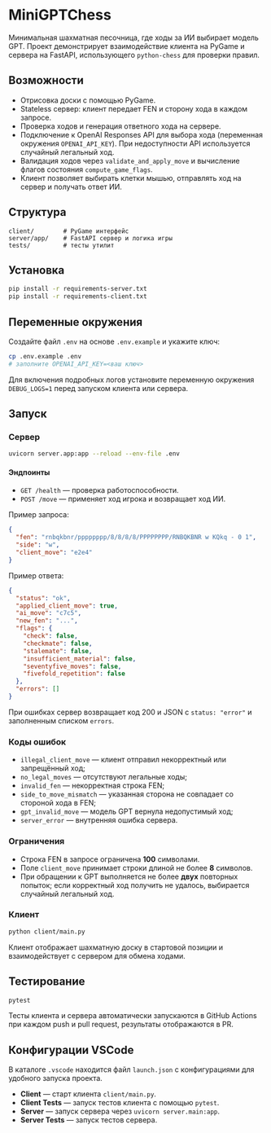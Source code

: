 # MiniGPTChess

Минимальная шахматная песочница, где ходы за ИИ выбирает модель GPT. Проект демонстрирует взаимодействие клиента на PyGame и сервера на FastAPI, использующего `python-chess` для проверки правил.

## Возможности

- Отрисовка доски с помощью PyGame.
- Stateless сервер: клиент передает FEN и сторону хода в каждом запросе.
- Проверка ходов и генерация ответного хода на сервере.
- Подключение к OpenAI Responses API для выбора хода (переменная окружения `OPENAI_API_KEY`). При недоступности API используется случайный легальный ход.
- Валидация ходов через `validate_and_apply_move` и вычисление флагов состояния `compute_game_flags`.
- Клиент позволяет выбирать клетки мышью, отправлять ход на сервер и получать ответ ИИ.

## Структура

```
client/        # PyGame интерфейс
server/app/    # FastAPI сервер и логика игры
tests/         # тесты утилит
```

## Установка

```bash
pip install -r requirements-server.txt
pip install -r requirements-client.txt
```

## Переменные окружения

Создайте файл `.env` на основе `.env.example` и укажите ключ:

```bash
cp .env.example .env
# заполните OPENAI_API_KEY=<ваш ключ>
```

Для включения подробных логов установите переменную окружения
`DEBUG_LOGS=1` перед запуском клиента или сервера.

## Запуск

### Сервер

```bash
uvicorn server.app:app --reload --env-file .env
```

#### Эндпоинты

- `GET /health` — проверка работоспособности.
- `POST /move` — применяет ход игрока и возвращает ход ИИ.

Пример запроса:

```json
{
  "fen": "rnbqkbnr/pppppppp/8/8/8/8/PPPPPPPP/RNBQKBNR w KQkq - 0 1",
  "side": "w",
  "client_move": "e2e4"
}
```

Пример ответа:

```json
{
  "status": "ok",
  "applied_client_move": true,
  "ai_move": "c7c5",
  "new_fen": "...",
  "flags": {
    "check": false,
    "checkmate": false,
    "stalemate": false,
    "insufficient_material": false,
    "seventyfive_moves": false,
    "fivefold_repetition": false
  },
  "errors": []
}
```

При ошибках сервер возвращает код 200 и JSON с `status: "error"` и
заполненным списком `errors`.

### Коды ошибок

- `illegal_client_move` — клиент отправил некорректный или запрещённый ход;
- `no_legal_moves` — отсутствуют легальные ходы;
- `invalid_fen` — некорректная строка FEN;
- `side_to_move_mismatch` — указанная сторона не совпадает со стороной хода в FEN;
- `gpt_invalid_move` — модель GPT вернула недопустимый ход;
- `server_error` — внутренняя ошибка сервера.

### Ограничения

- Строка FEN в запросе ограничена **100** символами.
- Поле `client_move` принимает строки длиной не более **8** символов.
- При обращении к GPT выполняется не более **двух** повторных попыток; если
  корректный ход получить не удалось, выбирается случайный легальный ход.

### Клиент

```bash
python client/main.py
```

Клиент отображает шахматную доску в стартовой позиции и взаимодействует с сервером для обмена ходами.

## Тестирование

```bash
pytest
```

Тесты клиента и сервера автоматически запускаются в GitHub Actions
при каждом push и pull request, результаты отображаются в PR.

## Конфигурации VSCode

В каталоге `.vscode` находится файл `launch.json` с конфигурациями для удобного запуска проекта.

- **Client** — старт клиента `client/main.py`.
- **Client Tests** — запуск тестов клиента с помощью `pytest`.
- **Server** — запуск сервера через `uvicorn server.main:app`.
- **Server Tests** — запуск тестов сервера.
